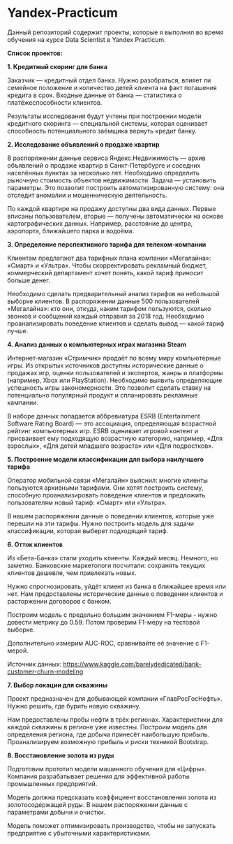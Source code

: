 # Yandex-Practicum
Данный репозиторий содержит проекты, которые я выполнил во время обучения на курсе Data Scientist в Yandex Practicum.

**Список проектов:**

**1. Кредитный скоринг для банка**

Заказчик — кредитный отдел банка. Нужно разобраться, влияет ли семейное положение и количество детей клиента на факт погашения кредита в срок. Входные данные от банка — статистика о платёжеспособности клиентов.

Результаты исследования будут учтены при построении модели кредитного скоринга — специальной системы, 
которая оценивает способность потенциального заёмщика вернуть кредит банку.

**2. Исследование объявлений о продаже квартир**

В распоряжении данные сервиса Яндекс.Недвижимость — архив объявлений о продаже квартир в Санкт-Петербурге и соседних населённых пунктах за несколько лет. Необходимо определить рыночную стоимость объектов недвижимости. Задача — установить параметры. Это позволит построить автоматизированную систему: она отследит аномалии и мошенническую деятельность.

По каждой квартире на продажу доступны два вида данных. Первые вписаны пользователем, вторые — получены автоматически на основе картографических данных. Например, расстояние до центра, аэропорта, ближайшего парка и водоёма.

**3. Определение перспективного тарифа для телеком-компании**

Клиентам предлагают два тарифных плана компании «Мегалайна»: «Смарт» и «Ультра». Чтобы скорректировать рекламный бюджет, коммерческий департамент хочет понять, какой тариф приносит больше денег.

Необходимо сделать предварительный анализ тарифов на небольшой выборке клиентов. В распоряжении данные 500 пользователей «Мегалайна»: кто они, откуда, каким тарифом пользуются, сколько звонков и сообщений каждый отправил за 2018 год. Необходимо проанализировать поведение клиентов и сделать вывод — какой тариф лучше.

**4. Анализ данных о компьютерных играх магазина Steam**

Интернет-магазин «Стримчик» продаёт по всему миру компьютерные игры. Из открытых источников доступны исторические данные о продажах игр, оценки пользователей и экспертов, жанры и платформы (например, Xbox или PlayStation). Необходимо выявить определяющие успешность игры закономерности. Это позволит сделать ставку на потенциально популярный продукт и спланировать рекламные кампании.

В наборе данных попадается аббревиатура ESRB (Entertainment Software Rating Board) — это ассоциация, определяющая возрастной рейтинг компьютерных игр. ESRB оценивает игровой контент и присваивает ему подходящую возрастную категорию, например, «Для взрослых», «Для детей младшего возраста» или «Для подростков».

**5. Построение модели классификации для выбора наилучшего тарифа**

Оператор мобильной связи «Мегалайн» выяснил: многие клиенты пользуются архивными тарифами. Они хотят построить систему, способную проанализировать поведение клиентов и предложить пользователям новый тариф: «Смарт» или «Ультра».

В нашем распоряжении данные о поведении клиентов, которые уже перешли на эти тарифы. Нужно построить модель для задачи классификации, которая выберет подходящий тариф.

**6. Отток клиентов**

Из «Бета-Банка» стали уходить клиенты. Каждый месяц. Немного, но заметно. Банковские маркетологи посчитали: сохранять текущих клиентов дешевле, чем привлекать новых.

Нужно спрогнозировать, уйдёт клиент из банка в ближайшее время или нет. Нам предоставлены исторические данные о поведении клиентов и расторжении договоров с банком.

Построим модель с предельно большим значением F1-меры - нужно довести метрику до 0.59. Потом проверим F1-меру на тестовой выборке.

Дополнительно измерим AUC-ROC, сравнивайте её значение с F1-мерой.

Источник данных: https://www.kaggle.com/barelydedicated/bank-customer-churn-modeling

**7. Выбор локации для скважины**

Проект предназначен для добывающей компании «ГлавРосГосНефть». Нужно решить, где бурить новую скважину.

Нам предоставлены пробы нефти в трёх регионах. Характеристики для каждой скважины в регионе уже известны. Построим модель для определения региона, где добыча принесёт наибольшую прибыль. Проанализируем возможную прибыль и риски техникой Bootstrap.

**8. Восстановление золота из руды**

Подготовим прототип модели машинного обучения для «Цифры». Компания разрабатывает решения для эффективной работы промышленных предприятий.

Модель должна предсказать коэффициент восстановления золота из золотосодержащей руды. В нашем распоряжении данные с параметрами добычи и очистки.

Модель поможет оптимизировать производство, чтобы не запускать предприятие с убыточными характеристиками.
